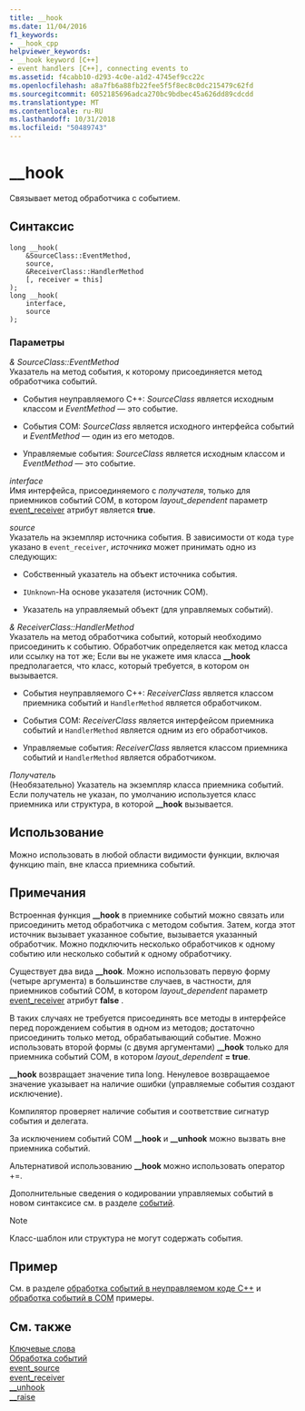 ```yaml
---
title: __hook
ms.date: 11/04/2016
f1_keywords:
- __hook_cpp
helpviewer_keywords:
- __hook keyword [C++]
- event handlers [C++], connecting events to
ms.assetid: f4cabb10-d293-4c0e-a1d2-4745ef9cc22c
ms.openlocfilehash: a8a7fb6a88fb22fee5f5f8ec8c0dc215479c62fd
ms.sourcegitcommit: 6052185696adca270bc9bdbec45a626dd89cdcdd
ms.translationtype: MT
ms.contentlocale: ru-RU
ms.lasthandoff: 10/31/2018
ms.locfileid: "50489743"
---
```

# <a name="hook"></a>__hook

Связывает метод обработчика с событием.

## <a name="syntax"></a>Синтаксис

```
long __hook(
    &SourceClass::EventMethod,
    source,
    &ReceiverClass::HandlerMethod
    [, receiver = this]
);
long __hook(
    interface,
    source
);
```

### <a name="parameters"></a>Параметры

*& SourceClass::EventMethod*<br/>
Указатель на метод события, к которому присоединяется метод обработчика событий.

- События неуправляемого C++: *SourceClass* является исходным классом и *EventMethod* — это событие.

- События COM: *SourceClass* является исходного интерфейса событий и *EventMethod* — один из его методов.

- Управляемые события: *SourceClass* является исходным классом и *EventMethod* — это событие.

*interface*<br/>
Имя интерфейса, присоединяемого с *получателя*, только для приемников событий COM, в котором *layout_dependent* параметр [event_receiver](../windows/event-receiver.md) атрибут является **true**.

*source*<br/>
Указатель на экземпляр источника события. В зависимости от кода `type` указано в `event_receiver`, *источника* может принимать одно из следующих:

- Собственный указатель на объект источника события.

- `IUnknown`-На основе указателя (источник COM).

- Указатель на управляемый объект (для управляемых событий).

*& ReceiverClass::HandlerMethod*<br/>
Указатель на метод обработчика событий, который необходимо присоединить к событию. Обработчик определяется как метод класса или ссылку на тот же; Если вы не укажете имя класса **__hook** предполагается, что класс, который требуется, в котором он вызывается.

- События неуправляемого C++: *ReceiverClass* является классом приемника событий и `HandlerMethod` является обработчиком.

- События COM: *ReceiverClass* является интерфейсом приемника событий и `HandlerMethod` является одним из его обработчиков.

- Управляемые события: *ReceiverClass* является классом приемника событий и `HandlerMethod` является обработчиком.

*Получатель*<br/>
(Необязательно) Указатель на экземпляр класса приемника событий. Если получатель не указан, по умолчанию используется класс приемника или структура, в которой **__hook** вызывается.

## <a name="usage"></a>Использование

Можно использовать в любой области видимости функции, включая функцию main, вне класса приемника событий.

## <a name="remarks"></a>Примечания

Встроенная функция **__hook** в приемнике событий можно связать или присоединить метод обработчика с методом события. Затем, когда этот источник вызывает указанное событие, вызывается указанный обработчик. Можно подключить несколько обработчиков к одному событию или несколько событий к одному обработчику.

Существует два вида **__hook**. Можно использовать первую форму (четыре аргумента) в большинстве случаев, в частности, для приемников событий COM, в котором *layout_dependent* параметр [event_receiver](../windows/event-receiver.md) атрибут **false** .

В таких случаях не требуется присоединять все методы в интерфейсе перед порождением события в одном из методов; достаточно присоединить только метод, обрабатывающий событие. Можно использовать второй формы (с двумя аргументами) **__hook** только для приемника событий COM, в котором *layout_dependent* **= true**.

**__hook** возвращает значение типа long. Ненулевое возвращаемое значение указывает на наличие ошибки (управляемые события создают исключение).

Компилятор проверяет наличие события и соответствие сигнатур события и делегата.

За исключением событий COM **__hook** и **__unhook** можно вызвать вне приемника событий.

Альтернативой использованию **__hook** можно использовать оператор +=.

Дополнительные сведения о кодировании управляемых событий в новом синтаксисе см. в разделе [событий](../windows/event-cpp-component-extensions.md).

> [!NOTE]
> Класс-шаблон или структура не могут содержать события.

## <a name="example"></a>Пример

См. в разделе [обработка событий в неуправляемом коде C++](../cpp/event-handling-in-native-cpp.md) и [обработка событий в COM](../cpp/event-handling-in-com.md) примеры.

## <a name="see-also"></a>См. также

[Ключевые слова](../cpp/keywords-cpp.md)<br/>
[Обработка событий](../cpp/event-handling.md)<br/>
[event_source](../windows/event-source.md)<br/>
[event_receiver](../windows/event-receiver.md)<br/>
[__unhook](../cpp/unhook.md)<br/>
[__raise](../cpp/raise.md)<br/>
